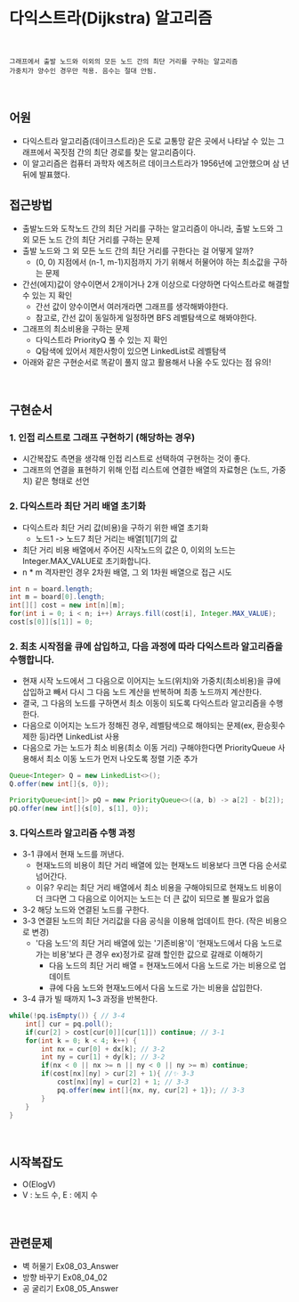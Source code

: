# 다익스트라(Dijkstra) 알고리즘

<br>

```
그래프에서 출발 노드와 이외의 모든 노드 간의 최단 거리를 구하는 알고리즘
가중치가 양수인 경우만 적용. 음수는 절대 안됨.
```

<br>

## 어원
- 다익스트라 알고리즘(데이크스트라)은 도로 교통망 같은 곳에서 나타날 수 있는 그래프에서 꼭짓점 간의 최단 경로를 찾는 알고리즘이다. 
- 이 알고리즘은 컴퓨터 과학자 에츠허르 데이크스트라가 1956년에 고안했으며 삼 년 뒤에 발표했다.

## 접근방법
- 출발노드와 도착노드 간의 최단 거리를 구하는 알고리즘이 아니라, 출발 노드와 그외 모든 노드 간의 최단 거리를 구하는 문제
- 출발 노드와 그 외 모든 노드 간의 최단 거리를 구한다는 걸 어떻게 알까?
  -  (0, 0) 지점에서 (n-1, m-1)지점까지 가기 위해서 허물어야 하는 최소값을 구하는 문제
- 간선(에지)값이 양수이면서 2개이거나 2개 이상으로 다양하면 다익스트라로 해결할 수 있는 지 확인 
  - 간선 값이 양수이면서 여러개라면 그래프를 생각해봐야한다.
  - 참고로, 간선 값이 동일하게 일정하면 BFS 레벨탐색으로 해봐야한다.
 - 그래프의 최소비용을 구하는 문제
   - 다익스트라 PriorityQ 풀 수 있는 지 확인
   - Q탐색에 있어서 제한사항이 있으면 LinkedList로 레벨탐색
 - 아래와 같은 구현순서로 똑같이 풀지 않고 활용해서 나올 수도 있다는 점 유의!
<br>

## 구현순서
### 1. 인접 리스트로 그래프 구현하기 (해당하는 경우)
- 시간복잡도 측면을 생각해 인접 리스트로 선택하여 구현하는 것이 좋다.
- 그래프의 연결을 표현하기 위해 인접 리스트에 연결한 배열의 자료형은 (노드, 가중치) 같은 형태로 선언

### 2. 다익스트라 최단 거리 배열 초기화
- 다익스트라 최단 거리 값(비용)을 구하기 위한 배열 초기화 
  - 노드1 -> 노드7 최단 거리는 배열[1][7]의 값
- 최단 거리 비용 배열에서 주어진 시작노드의 값은 0, 이외의 노드는 Integer.MAX_VALUE로 초기화합니다.
- n * m 격자판인 경우 2차원 배열, 그 외 1차원 배열으로 접근 시도

```java
int n = board.length;
int m = board[0].length;
int[][] cost = new int[n][m];
for(int i = 0; i < n; i++) Arrays.fill(cost[i], Integer.MAX_VALUE);
cost[s[0]][s[1]] = 0;
```
### 2. 최초 시작점을 큐에 삽입하고, 다음 과정에 따라 다익스트라 알고리즘을 수행합니다.
- 현재 시작 노드에서 그 다음으로 이어지는 노드(위치)와 가중치(최소비용)을 큐에 삽입하고 빼서 다시 그 다음 노드 계산을 반복하며 최종 노드까지 계산한다.
- 결국, 그 다음의 노드를 구하면서 최소 이동이 되도록 다익스트라 알고리즘을 수행한다.
- 다음으로 이어지는 노드가 정해진 경우, 레벨탐색으로 해야되는 문제(ex, 환승횟수제한 등)라면 LinkedList 사용
- 다음으로 가는 노드가 최소 비용(최소 이동 거리) 구해야한다면 PriorityQueue 사용해서 최소 이동 노드가 먼저 나오도록 정렬 기준 추가

```java
Queue<Integer> Q = new LinkedList<>();
Q.offer(new int[]{s, 0});

PriorityQueue<int[]> pQ = new PriorityQueue<>((a, b) -> a[2] - b[2]);
pQ.offer(new int[]{s[0], s[1], 0});
```

### 3. 다익스트라 알고리즘 수행 과정
- 3-1 큐에서 현재 노드를 꺼낸다.
  - 현재노드의 비용이 최단 거리 배열에 있는 현재노드 비용보다 크면 다음 순서로 넘어간다.
  - 이유? 우리는 최단 거리 배열에서 최소 비용을 구해야되므로 현재노드 비용이 더 크다면 그 다음으로 이어지는 노드는 더 큰 값이 되므로 볼 필요가 없음 
- 3-2 해당 노드와 연결된 노드를 구한다.
- 3-3 연결된 노드의 최단 거리값을 다음 공식을 이용해 업데이트 한다. (작은 비용으로 변경)
  - '다음 노드'의 최단 거리 배열에 있는 '기존비용'이 '현재노드에서 다음 노드로 가는 비용'보다 큰 경우 ex)정가로 갈래 할인한 값으로 갈래로 이해하기
    - 다음 노드의 최단 거리 배열 = 현재노드에서 다음 노드로 가는 비용으로 업데이트
    - 큐에 다음 노드와 현재노드에서 다음 노드로 가는 비용을 삽입한다.
- 3-4 큐가 빌 때까지 1~3 과정을 반복한다.
```java
while(!pq.isEmpty()) { // 3-4
    int[] cur = pq.poll();
    if(cur[2] > cost[cur[0]][cur[1]]) continue; // 3-1
    for(int k = 0; k < 4; k++) {
        int nx = cur[0] + dx[k]; // 3-2
        int ny = cur[1] + dy[k]; // 3-2
        if(nx < 0 || nx >= n || ny < 0 || ny >= m) continue;
        if(cost[nx][ny] > cur[2] + 1){ //✨ 3-3
            cost[nx][ny] = cur[2] + 1; // 3-3
            pq.offer(new int[]{nx, ny, cur[2] + 1}); // 3-3
        }
    }
}
```

<br>

## 시작복잡도
- O(ElogV)
- V : 노드 수, E : 에지 수
<br>

## 관련문제
- 벽 허물기 Ex08_03_Answer
- 방향 바꾸기 Ex08_04_02
- 공 굴리기 Ex08_05_Answer